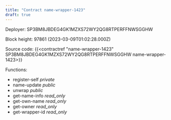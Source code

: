 ```yaml
---
title: "Contract name-wrapper-1423"
draft: true
---
```

Deployer: SP3BM8JBDEG4GK1MZXS72WY2QG8RTPERFFNWSGGHW


 



Block height: 97861 (2023-03-09T01:02:28.000Z)

Source code: {{<contractref "name-wrapper-1423" SP3BM8JBDEG4GK1MZXS72WY2QG8RTPERFFNWSGGHW name-wrapper-1423>}}

Functions:

* register-self _private_
* name-update _public_
* unwrap _public_
* get-name-info _read_only_
* get-own-name _read_only_
* get-owner _read_only_
* get-wrapper-id _read_only_
